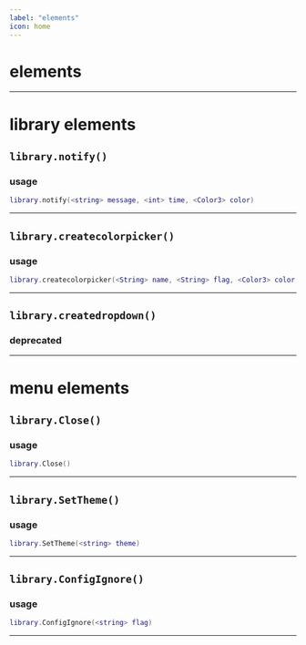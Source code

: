 ```yaml
---
label: "elements"
icon: home
---
```


# elements
---

# library elements

## `library.notify()`

### usage

```lua
library.notify(<string> message, <int> time, <Color3> color)
```

---


## `library.createcolorpicker()`

### usage

```lua
library.createcolorpicker(<String> name, <String> flag, <Color3> color, <function> callback)
```

---

## `library.createdropdown()`

### deprecated

---

# menu elements

## `library.Close()`

### usage

```lua
library.Close()
```

---

## `library.SetTheme()`

### usage

```lua
library.SetTheme(<string> theme)
```

---

## `library.ConfigIgnore()`

### usage

```lua
library.ConfigIgnore(<string> flag)
```

---
